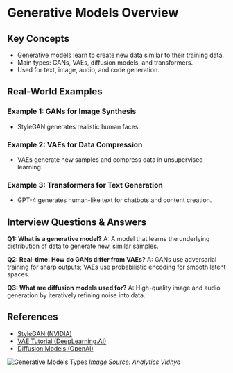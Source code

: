 # Generative Models Overview

## Key Concepts
- Generative models learn to create new data similar to their training data.
- Main types: GANs, VAEs, diffusion models, and transformers.
- Used for text, image, audio, and code generation.

## Real-World Examples

### Example 1: GANs for Image Synthesis
- StyleGAN generates realistic human faces.

### Example 2: VAEs for Data Compression
- VAEs generate new samples and compress data in unsupervised learning.

### Example 3: Transformers for Text Generation
- GPT-4 generates human-like text for chatbots and content creation.

## Interview Questions & Answers

**Q1: What is a generative model?**
A: A model that learns the underlying distribution of data to generate new, similar samples.

**Q2: Real-time: How do GANs differ from VAEs?**
A: GANs use adversarial training for sharp outputs; VAEs use probabilistic encoding for smooth latent spaces.

**Q3: What are diffusion models used for?**
A: High-quality image and audio generation by iteratively refining noise into data.

## References
- [StyleGAN (NVIDIA)](https://github.com/NVlabs/stylegan)
- [VAE Tutorial (DeepLearning.AI)](https://www.deeplearning.ai/short-courses/variational-autoencoders/)
- [Diffusion Models (OpenAI)](https://openai.com/research/publications)

![Generative Models Types](https://www.analyticsvidhya.com/wp-content/uploads/2023/04/GenAI-Models.png)
*Image Source: Analytics Vidhya*
